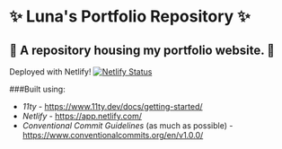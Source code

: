 # :sparkles: Luna's Portfolio Repository :sparkles:

## :crescent_moon: A repository housing my portfolio website. :crescent_moon:

Deployed with Netlify!
[![Netlify Status](https://api.netlify.com/api/v1/badges/f4fcede9-6692-42f7-a0a1-7a187088de28/deploy-status)](https://app.netlify.com/sites/lunabeedev/deploys)

###Built using:

* *11ty* - https://www.11ty.dev/docs/getting-started/
* *Netlify* - https://app.netlify.com/
* *Conventional Commit Guidelines* (as much as possible) - https://www.conventionalcommits.org/en/v1.0.0/

